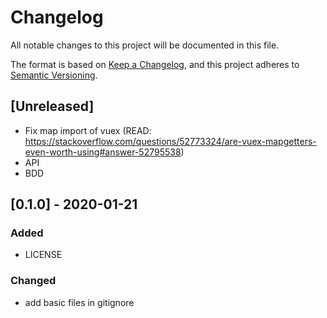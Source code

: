 # Changelog
All notable changes to this project will be documented in this file.

The format is based on [Keep a Changelog](https://keepachangelog.com/en/1.0.0/),
and this project adheres to [Semantic Versioning](https://semver.org/spec/v2.0.0.html).

## [Unreleased]
- Fix map import of vuex (READ: <https://stackoverflow.com/questions/52773324/are-vuex-mapgetters-even-worth-using#answer-52795538>)
- API
- BDD

## [0.1.0] - 2020-01-21
### Added
- LICENSE

### Changed
- add basic files in gitignore
